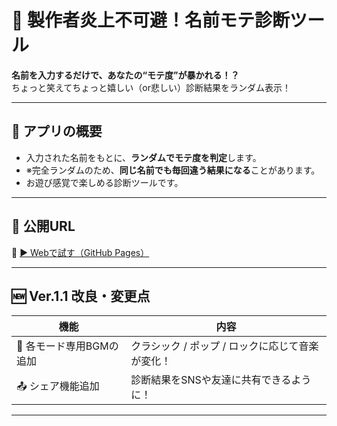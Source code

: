 # 🚨 製作者炎上不可避！名前モテ診断ツール

**名前を入力するだけで、あなたの“モテ度”が暴かれる！？**  
ちょっと笑えてちょっと嬉しい（or悲しい）診断結果をランダム表示！

---

## 📖 アプリの概要

- 入力された名前をもとに、**ランダムでモテ度を判定**します。
- ※完全ランダムのため、**同じ名前でも毎回違う結果になる**ことがあります。  
- お遊び感覚で楽しめる診断ツールです。

---

## 🚀 公開URL

🔗 [▶️ Webで試す（GitHub Pages）](https://takubo0129.github.io/motedo-shindan/)

---

## 🆕 Ver.1.1 改良・変更点

| 機能 | 内容 |
|------|------|
| 🎵 各モード専用BGMの追加 | クラシック / ポップ / ロックに応じて音楽が変化！ |
| 📤 シェア機能追加 | 診断結果をSNSや友達に共有できるように！ |

---
